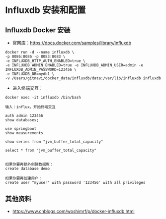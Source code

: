 # Influxdb 安装和配置

## Influxdb Docker 安装

- 官网库：<https://docs.docker.com/samples/library/influxdb>

```shell
docker run -d --name influxdb \
-p 8086:8086 -p 8083:8083 \
-e INFLUXDB_HTTP_AUTH_ENABLED=true \
-e INFLUXDB_ADMIN_ENABLED=true -e INFLUXDB_ADMIN_USER=admin -e INFLUXDB_ADMIN_PASSWORD=123456 \
-e INFLUXDB_DB=mydb1 \
-v /Users/gitnavi/docker_data/influxdb/data:/var/lib/influxdb influxdb
```

- 进入终端交互：

```shell
docker exec -it influxdb /bin/bash

输入：influx，开始终端交互

auth admin 123456
show databases;

use springboot
show measurements

show series from "jvm_buffer_total_capacity"

select * from "jvm_buffer_total_capacity"


如果你要再额外创建数据库：
create database demo

如果你要再创建用户：
create user "myuser" with password '123456' with all privileges
```

## 其他资料

- <https://www.cnblogs.com/woshimrf/p/docker-influxdb.html>
